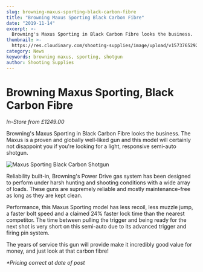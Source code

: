 ```yaml
---
slug: browning-maxus-sporting-black-carbon-fibre
title: "Browning Maxus Sporting Black Carbon Fibre"
date: "2019-11-14"
excerpt: >-
  Browning's Maxus Sporting in Black Carbon Fibre looks the business.
thumbnail: >-
  https://res.cloudinary.com/shooting-supplies/image/upload/v1573765292/MAXUS-SPORTING-BLACK-CARBON_2_cu7ysv.jpg
category: News
keywords: browning maxus, sporting, shotgun
author: Shooting Supplies
---
```


# **Browning Maxus Sporting, Black Carbon Fibre**

_In-Store from £1249.00_

Browning's Maxus Sporting in Black Carbon Fibre looks the business. The Maxus is a proven and globally well-liked gun and this model will certainly not disappoint you if you're looking for a light, responsive semi-auto shotgun.

![Maxus Sporting Black Carbon Shotgun](https://res.cloudinary.com/shooting-supplies/image/upload/v1573765292/MAXUS-SPORTING-BLACK-CARBON_2_cu7ysv.jpg)

Reliability built-in, Browning's Power Drive gas system has been designed to perform under harsh hunting and shooting conditions with a wide array of loads. These guns are supremely reliable and mostly maintenance-free as long as they are kept clean.

Performance, this Maxus Sporting model has less recoil, less muzzle jump, a faster bolt speed and a claimed 24% faster lock time than the nearest competitor. The time between pulling the trigger and being ready for the next shot is very short on this semi-auto due to its advanced trigger and firing pin system.

The years of service this gun will provide make it incredibly good value for money, and just look at that carbon fibre!

_\*Pricing correct at date of post_
